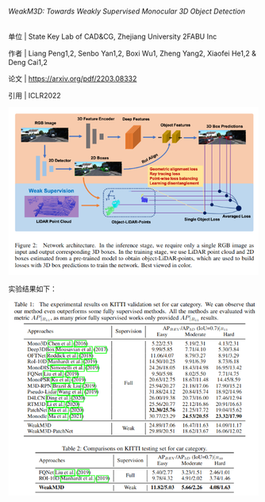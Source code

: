 ###### WeakM3D: Towards Weakly Supervised Monocular 3D Object Detection

单位 | State Key Lab of CAD&CG, Zhejiang University 2FABU Inc

作者 | Liang Peng1,2, Senbo Yan1,2, Boxi Wu1, Zheng Yang2, Xiaofei He1,2 & Deng Cai1,2

论文 | https://arxiv.org/pdf/2203.08332

引用 | ICLR2022

![](assets/2022-08-01-16-17-37-2022-08-01%2016-17-28%20的屏幕截图.png)

实验结果如下：

![](assets/2022-08-01-16-24-30-2022-08-01%2016-24-13%20的屏幕截图.png)
